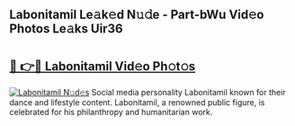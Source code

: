 ## Labonitamil Le𝚊k𝚎d N𝚞𝚍e - Part-bWu Vid𝚎o Photos Le𝚊ks Uir36

# <h2><a href="http://fbf9oo7.evod.top/?m=Labonitamil">🔗 👉🔴 Labonitamil Vid𝚎o Ph𝚘t𝚘s</a></h2>

[![Labonitamil N𝚞d𝚎s](https://i.imgur.com/8V9OHl7.gif)](http://fbf9oo7.evod.top/?m=Labonitamil)
Social media personality Labonitamil known for their dance and lifestyle content. Labonitamil, a renowned public figure, is celebrated for his philanthropy and humanitarian work. 

